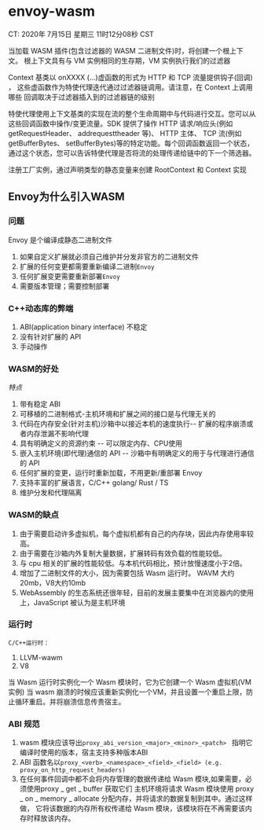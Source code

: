 # envoy-wasm
CT: 2020年 7月15日 星期三 11时12分08秒 CST

当加载 WASM 插件(包含过滤器的 WASM 二进制文件)时，将创建一个根上下文。
根上下文具有与 VM 实例相同的生存期，VM 实例执行我们的过滤器

Context 基类以 onXXXX (...)虚函数的形式为 HTTP 和 TCP 流量提供钩子(回调) ，
这些虚函数作为特使代理迭代通过过滤器链调用。请注意，在 Context 上调用哪些
回调取决于过滤器插入到的过滤器链的级别

特使代理使用上下文基类的实现在流的整个生命周期中与代码进行交互。您可以从这些回调函数中操作/变更流量。SDK 提供了操作 HTTP 请求/响应头(例如 getRequestHeader、 addrequesttheader 等)、 HTTP 主体、 TCP 流(例如 getBufferBytes、 setBufferBytes)等的特定功能。每个回调函数返回一个状态，通过这个状态，您可以告诉特使代理是否将流的处理传递给链中的下一个筛选器。

注册工厂实例，通过声明类型的静态变量来创建 RootContext 和 Context 实现

## Envoy为什么引入WASM
### 问题
 Envoy 是个编译成静态二进制文件
 1. 如果自定义扩展就必须自己维护并分发非官方的二进制文件
 2. 扩展的任何变更都需要重新编译二进制`Envoy`
 3. 任何扩展变更需要重新部署`Envoy`
 4. 需要版本管理；需要控制部署

### C++动态库的弊端
 1. ABI(application binary interface) 不稳定
 2. 没有针对扩展的 API
 3. 手动操作

### WASM的好处
 *特点*
 1. 带有稳定 ABI 
 2. 可移植的二进制格式-主机环境和扩展之间的接口是与代理无关的
 3. 代码在内存安全(针对主机)沙箱中以接近本机的速度执行-- 扩展的程序崩溃或者内存泄漏不影响代理
 4. 具有明确定义的资源约束 -- 可以限定内存、CPU使用
 5. 嵌入主机环境(即代理)通信的 API -- 沙箱中有明确定义的用于与代理进行通信的 API
 6. 任何扩展的变更，运行时重新加载，不用更新/重部署 Envoy
 7. 支持丰富的扩展语言，C/C++ golang/ Rust / TS
 8. 维护分发和代理隔离

### WASM的缺点
 1. 由于需要启动许多虚拟机，每个虚拟机都有自己的内存块，因此内存使用率较高。
 2. 由于需要在沙箱内外复制大量数据，扩展转码有效负载的性能较低。
 3. 与 cpu 相关的扩展的性能较低。与本机代码相比，预计放慢速度小于2倍。
 4. 增加了二进制文件的大小，因为需要包括 Wasm 运行时。 WAVM 大约20mb，V8大约10mb
 5. WebAssembly 的生态系统还很年轻，目前的发展主要集中在浏览器内的使用上，JavaScript 被认为是主机环境

### 运行时
	C/C++运行时：
 1. LLVM-wawm
 2. V8

  当 Wasm 运行时实例化一个 Wasm 模块时，它为它创建一个 Wasm 虚拟机(VM 实例)
  当 wasm 崩溃的时候应该重新实例化一个VM，并且设置一个重启上限，防止循环重启。并将崩溃信息传贵宿主。
### ABI 规范
 1. wasm 模块应该导出`proxy_abi_version_<major>_<minor>_<patch> ` 指明它编译时使用的版本，宿主支持多种版本ABI
 2. ABI 函数名以`proxy_<verb>_<namespace>_<field>_<field> (e.g. proxy_on_http_request_headers)`
 3. 在任何事件回调中都不会将内存管理的数据传递给 Wasm 模块,如果需要，必须使用proxy _ get _ buffer 获取它们
主机环境将请求 Wasm 模块使用 proxy _ on _ memory _ allocate 分配内存，并将请求的数据复制到其中。通过这样做，
它将该数据的内存所有权传递给 Wasm 模块，该模块将在不再需要该内存时释放该内存。

